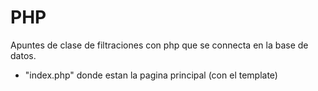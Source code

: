 # PHP
Apuntes de clase de filtraciones con php que se connecta en la base de datos.

- "index.php" donde estan la pagina principal (con el template)
